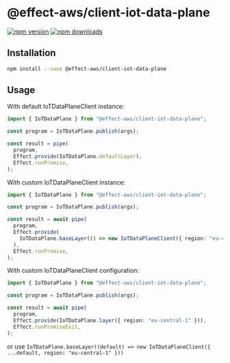 # @effect-aws/client-iot-data-plane

[![npm version](https://img.shields.io/npm/v/%40effect-aws%2Fclient-iot-data-plane?color=brightgreen&label=npm%20package)](https://www.npmjs.com/package/@effect-aws/client-iot-data-plane)
[![npm downloads](https://img.shields.io/npm/dm/%40effect-aws%2Fclient-iot-data-plane)](https://www.npmjs.com/package/@effect-aws/client-iot-data-plane)

## Installation

```bash
npm install --save @effect-aws/client-iot-data-plane
```

## Usage

With default IoTDataPlaneClient instance:

```typescript
import { IoTDataPlane } from "@effect-aws/client-iot-data-plane";

const program = IoTDataPlane.publish(args);

const result = pipe(
  program,
  Effect.provide(IoTDataPlane.defaultLayer),
  Effect.runPromise,
);
```

With custom IoTDataPlaneClient instance:

```typescript
import { IoTDataPlane } from "@effect-aws/client-iot-data-plane";

const program = IoTDataPlane.publish(args);

const result = await pipe(
  program,
  Effect.provide(
    IoTDataPlane.baseLayer(() => new IoTDataPlaneClient({ region: "eu-central-1" })),
  ),
  Effect.runPromise,
);
```

With custom IoTDataPlaneClient configuration:

```typescript
import { IoTDataPlane } from "@effect-aws/client-iot-data-plane";

const program = IoTDataPlane.publish(args);

const result = await pipe(
  program,
  Effect.provide(IoTDataPlane.layer({ region: "eu-central-1" })),
  Effect.runPromiseExit,
);
```

or use `IoTDataPlane.baseLayer((default) => new IoTDataPlaneClient({ ...default, region: "eu-central-1" }))`
